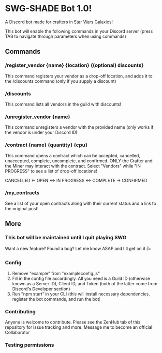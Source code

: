 # SWG-SHADE Bot 1.0!

A Discord bot made for crafters in Star Wars Galaxies!

This bot will enable the following commands in your Discord server (press TAB to navigate through parameters when using commands)

## Commands

### /register_vendor {name} {location} {(optional) discounts}
This command registers your vendor as a drop-off location, and adds it to the /discounts command (only if you supply a discount)

### /discounts
This command lists all vendors in the guild with discounts!

### /unregister_vendor {name}
This command unregisters a vendor with the provided name (only works if the vendor is under your Discord ID)

### /contract {name} {quantity} {cpu}
This command opens a contract which can be accepted, cancelled, unaccepted, complete, uncomplete, and confirmed. ONLY the Crafter and the Miner may interact with the contract. Select "Vendors" while "IN PROGRESS" to see a list of drop-off locations!

CANCELLED <- OPEN <-> IN PROGRESS <-> COMPLETE -> CONFIRMED

### /my_contracts
See a list of your open contracts along with their current status and a link to the original post!

## More

### This bot will be maintained until I quit playing SWG
Want a new feature? Found a bug? Let me know ASAP and I'll get on it :thumbsup:

### Config
1. Remove "example" from "exampleconfig.js"
2. Fill in the config file accordingly. All you need is a Guild ID (otherwise known as a Server ID), Client ID, and Token (both of the latter come from Discord's Developer section)
3. Run "npm start" in your CLI (this will install necessary dependencies, register the bot commands, and run the bot)

### Contributing
Anyone is welcome to contribute. Please see the ZenHub tab of this repository for issue tracking and more. Message me to become an official Collaborator

### Testing permissions

